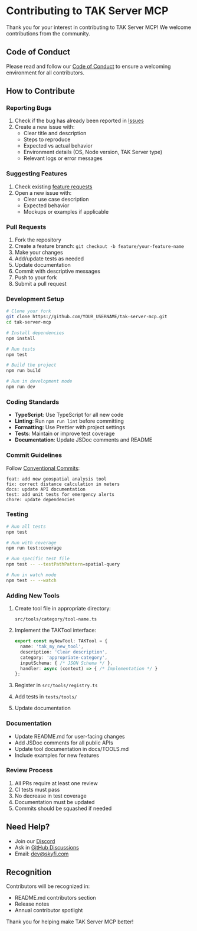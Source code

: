 # Contributing to TAK Server MCP

Thank you for your interest in contributing to TAK Server MCP! We welcome contributions from the community.

## Code of Conduct

Please read and follow our [Code of Conduct](CODE_OF_CONDUCT.md) to ensure a welcoming environment for all contributors.

## How to Contribute

### Reporting Bugs

1. Check if the bug has already been reported in [Issues](https://github.com/skyfi/tak-server-mcp/issues)
2. Create a new issue with:
   - Clear title and description
   - Steps to reproduce
   - Expected vs actual behavior
   - Environment details (OS, Node version, TAK Server type)
   - Relevant logs or error messages

### Suggesting Features

1. Check existing [feature requests](https://github.com/skyfi/tak-server-mcp/issues?q=is%3Aissue+label%3Aenhancement)
2. Open a new issue with:
   - Clear use case description
   - Expected behavior
   - Mockups or examples if applicable

### Pull Requests

1. Fork the repository
2. Create a feature branch: `git checkout -b feature/your-feature-name`
3. Make your changes
4. Add/update tests as needed
5. Update documentation
6. Commit with descriptive messages
7. Push to your fork
8. Submit a pull request

### Development Setup

```bash
# Clone your fork
git clone https://github.com/YOUR_USERNAME/tak-server-mcp.git
cd tak-server-mcp

# Install dependencies
npm install

# Run tests
npm test

# Build the project
npm run build

# Run in development mode
npm run dev
```

### Coding Standards

- **TypeScript**: Use TypeScript for all new code
- **Linting**: Run `npm run lint` before committing
- **Formatting**: Use Prettier with project settings
- **Tests**: Maintain or improve test coverage
- **Documentation**: Update JSDoc comments and README

### Commit Guidelines

Follow [Conventional Commits](https://www.conventionalcommits.org/):

```
feat: add new geospatial analysis tool
fix: correct distance calculation in meters
docs: update API documentation
test: add unit tests for emergency alerts
chore: update dependencies
```

### Testing

```bash
# Run all tests
npm test

# Run with coverage
npm run test:coverage

# Run specific test file
npm test -- --testPathPattern=spatial-query

# Run in watch mode
npm test -- --watch
```

### Adding New Tools

1. Create tool file in appropriate directory:
   ```
   src/tools/category/tool-name.ts
   ```

2. Implement the TAKTool interface:
   ```typescript
   export const myNewTool: TAKTool = {
     name: 'tak_my_new_tool',
     description: 'Clear description',
     category: 'appropriate-category',
     inputSchema: { /* JSON Schema */ },
     handler: async (context) => { /* Implementation */ }
   };
   ```

3. Register in `src/tools/registry.ts`
4. Add tests in `tests/tools/`
5. Update documentation

### Documentation

- Update README.md for user-facing changes
- Add JSDoc comments for all public APIs
- Update tool documentation in docs/TOOLS.md
- Include examples for new features

### Review Process

1. All PRs require at least one review
2. CI tests must pass
3. No decrease in test coverage
4. Documentation must be updated
5. Commits should be squashed if needed

## Need Help?

- Join our [Discord](https://discord.gg/skyfi)
- Ask in [GitHub Discussions](https://github.com/skyfi/tak-server-mcp/discussions)
- Email: dev@skyfi.com

## Recognition

Contributors will be recognized in:
- README.md contributors section
- Release notes
- Annual contributor spotlight

Thank you for helping make TAK Server MCP better!